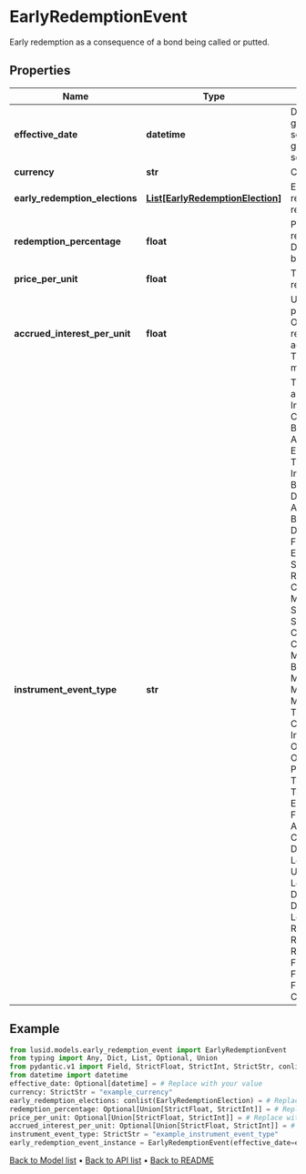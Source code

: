 # EarlyRedemptionEvent

Early redemption as a consequence of a bond being called or putted.
## Properties
Name | Type | Description | Notes
------------ | ------------- | ------------- | -------------
**effective_date** | **datetime** | Date of redemption.  For internally generated European callables, this is set to the exercise date.  For internally generated American callables, this is set to the start of the exercise period. | [optional] 
**currency** | **str** | Currency of the redemption. | 
**early_redemption_elections** | [**List[EarlyRedemptionElection]**](EarlyRedemptionElection.md) | EarlyRedemptionElection for the redemption.  Used to trigger the redemption. | 
**redemption_percentage** | **float** | Percentage of the original issue that is redeemed, where 0.5 implies 50%.  Defaults to 1 if not set.  Must be between 0 and 1. | [optional] 
**price_per_unit** | **float** | The price, or strike, that each unit is redeemed at. | [optional] 
**accrued_interest_per_unit** | **float** | Unpaid accrued interest also repaid as part of the redemption, per unit.  Optional field.  If left empty, will be resolved internally by calculating the accrued owed on the EffectiveDate.  This process may require additional market data. | [optional] 
**instrument_event_type** | **str** | The Type of Event. The available values are: TransitionEvent, InformationalEvent, OpenEvent, CloseEvent, StockSplitEvent, BondDefaultEvent, CashDividendEvent, AmortisationEvent, CashFlowEvent, ExerciseEvent, ResetEvent, TriggerEvent, RawVendorEvent, InformationalErrorEvent, BondCouponEvent, DividendReinvestmentEvent, AccumulationEvent, BondPrincipalEvent, DividendOptionEvent, MaturityEvent, FxForwardSettlementEvent, ExpiryEvent, ScripDividendEvent, StockDividendEvent, ReverseStockSplitEvent, CapitalDistributionEvent, SpinOffEvent, MergerEvent, FutureExpiryEvent, SwapCashFlowEvent, SwapPrincipalEvent, CreditPremiumCashFlowEvent, CdsCreditEvent, CdxCreditEvent, MbsCouponEvent, MbsPrincipalEvent, BonusIssueEvent, MbsPrincipalWriteOffEvent, MbsInterestDeferralEvent, MbsInterestShortfallEvent, TenderEvent, CallOnIntermediateSecuritiesEvent, IntermediateSecuritiesDistributionEvent, OptionExercisePhysicalEvent, OptionExerciseCashEvent, ProtectionPayoutCashFlowEvent, TermDepositInterestEvent, TermDepositPrincipalEvent, EarlyRedemptionEvent, FutureMarkToMarketEvent, AdjustGlobalCommitmentEvent, ContractInitialisationEvent, DrawdownEvent, LoanInterestRepaymentEvent, UpdateDepositAmountEvent, LoanPrincipalRepaymentEvent, DepositInterestPaymentEvent, DepositCloseEvent, LoanFacilityContractRolloverEvent, RepurchaseOfferEvent, RepoPartialClosureEvent, RepoCashFlowEvent, FlexibleRepoInterestPaymentEvent, FlexibleRepoCashFlowEvent, FlexibleRepoCollateralEvent, ConversionEvent | 
## Example

```python
from lusid.models.early_redemption_event import EarlyRedemptionEvent
from typing import Any, Dict, List, Optional, Union
from pydantic.v1 import Field, StrictFloat, StrictInt, StrictStr, conlist, validator
from datetime import datetime
effective_date: Optional[datetime] = # Replace with your value
currency: StrictStr = "example_currency"
early_redemption_elections: conlist(EarlyRedemptionElection) = # Replace with your value
redemption_percentage: Optional[Union[StrictFloat, StrictInt]] = # Replace with your value
price_per_unit: Optional[Union[StrictFloat, StrictInt]] = # Replace with your value
accrued_interest_per_unit: Optional[Union[StrictFloat, StrictInt]] = # Replace with your value
instrument_event_type: StrictStr = "example_instrument_event_type"
early_redemption_event_instance = EarlyRedemptionEvent(effective_date=effective_date, currency=currency, early_redemption_elections=early_redemption_elections, redemption_percentage=redemption_percentage, price_per_unit=price_per_unit, accrued_interest_per_unit=accrued_interest_per_unit, instrument_event_type=instrument_event_type)

```

[Back to Model list](../README.md#documentation-for-models) &#8226; [Back to API list](../README.md#documentation-for-api-endpoints) &#8226; [Back to README](../README.md)

